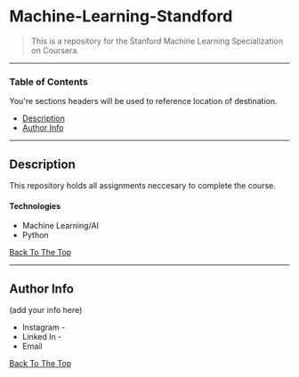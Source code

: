 # Machine-Learning-Standford

> This is a repository for the Stanford Machine Learning Specialization on Coursera. 

---

### Table of Contents
You're sections headers will be used to reference location of destination.

- [Description](#description)
- [Author Info](#author-info)

---

## Description

This repository holds all assignments neccesary to complete the course.

#### Technologies

- Machine Learning/AI
- Python

[Back To The Top](#read-me-template)

---

## Author Info

(add your info here)

- Instagram - 
- Linked In - 
- Email 

[Back To The Top](#read-me-template)

